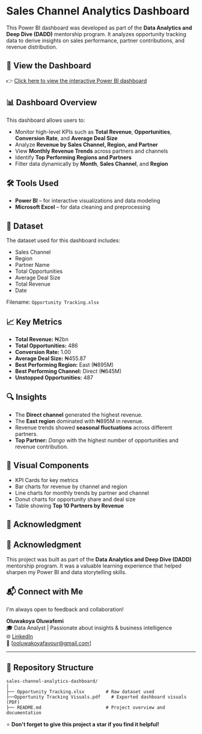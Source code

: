 # Sales Channel Analytics Dashboard

This Power BI dashboard was developed as part of the **Data Analytics and Deep Dive (DADD)** mentorship program. It analyzes opportunity tracking data to derive insights on sales performance, partner contributions, and revenue distribution.

## 🔗 View the Dashboard

👉 [Click here to view the interactive Power BI dashboard](https://app.powerbi.com/view?r=eyJrIjoiMWQ0MzkzYTgtN2FkMy00ZGJiLTg5MmMtZmRkNDYyNWRhNTYyIiwidCI6ImU5NjlmODc4LWE2NzAtNGIxMy05Yjg2LWViYzFiYzhhZGVhMyJ9)

## 📊 Dashboard Overview

This dashboard allows users to:
- Monitor high-level KPIs such as **Total Revenue**, **Opportunities**, **Conversion Rate**, and **Average Deal Size**
- Analyze **Revenue by Sales Channel, Region, and Partner**
- View **Monthly Revenue Trends** across partners and channels
- Identify **Top Performing Regions and Partners**
- Filter data dynamically by **Month**, **Sales Channel**, and **Region**

## 🛠 Tools Used

- **Power BI** – for interactive visualizations and data modeling  
- **Microsoft Excel** – for data cleaning and preprocessing  

## 📁 Dataset

The dataset used for this dashboard includes:
- Sales Channel  
- Region  
- Partner Name  
- Total Opportunities  
- Average Deal Size  
- Total Revenue  
- Date

Filename: `Opportunity Tracking.xlsx`

## 📈 Key Metrics

- **Total Revenue:** ₦2bn  
- **Total Opportunities:** 486  
- **Conversion Rate:** 1.00  
- **Average Deal Size:** ₦455.87  
- **Best Performing Region:** East (₦895M)  
- **Best Performing Channel:** Direct (₦645M)  
- **Unstopped Opportunities:** 487  

## 🔍 Insights

- The **Direct channel** generated the highest revenue.
- The **East region** dominated with ₦895M in revenue.
- Revenue trends showed **seasonal fluctuations** across different partners.
- **Top Partner:** *Dango* with the highest number of opportunities and revenue contribution.

## 📸 Visual Components

- KPI Cards for key metrics  
- Bar charts for revenue by channel and region  
- Line charts for monthly trends by partner and channel  
- Donut charts for opportunity share and deal size  
- Table showing **Top 10 Partners by Revenue**

## 🙌 Acknowledgment

## 🙌 Acknowledgment

This project was built as part of the **Data Analytics and Deep Dive (DADD)** mentorship program. It was a valuable learning experience that helped sharpen my Power BI and data storytelling skills.

## 📬 Connect with Me

I'm always open to feedback and collaboration!

**Oluwakoya Oluwafemi**  
🎓 Data Analyst | Passionate about insights & business intelligence  
🌐 [LinkedIn](https://www.linkedin.com/in/oluwakoya/)  
📧 [ooluwakoyafavour@gmail.com] 

---

## 📂 Repository Structure

```
sales-channel-analytics-dashboard/
│
├── Opportunity Tracking.xlsx        # Raw dataset used
├──Opportunity Tracking Visuals.pdf    # Exported dashboard visuals (PDF)
├── README.md                        # Project overview and documentation
```

⭐️ **Don't forget to give this project a star if you find it helpful!**
